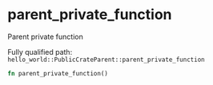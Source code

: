 # parent_private_function

Parent private function


Fully qualified path: `hello_world::PublicCrateParent::parent_private_function`

```rust
fn parent_private_function()
```

